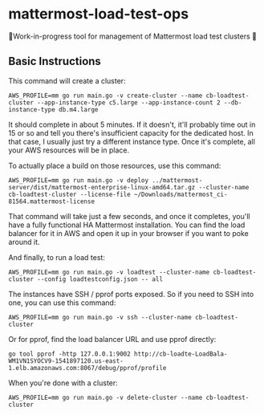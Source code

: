 # mattermost-load-test-ops
🚧Work-in-progress tool for management of Mattermost load test clusters 🚧

## Basic Instructions

This command will create a cluster:

```
AWS_PROFILE=mm go run main.go -v create-cluster --name cb-loadtest-cluster --app-instance-type c5.large --app-instance-count 2 --db-instance-type db.m4.large
```

It should complete in about 5 minutes. If it doesn't, it'll probably time out in 15 or so and tell you there's insufficient capacity for the dedicated host. In that case, I usually just try a different instance type. Once it's complete, all your AWS resources will be in place.

To actually place a build on those resources, use this command:

```
AWS_PROFILE=mm go run main.go -v deploy ../mattermost-server/dist/mattermost-enterprise-linux-amd64.tar.gz --cluster-name cb-loadtest-cluster --license-file ~/Downloads/mattermost_ci-81564.mattermost-license
```

That command will take just a few seconds, and once it completes, you'll have a fully functional HA Mattermost installation. You can find the load balancer for it in AWS and open it up in your browser if you want to poke around it.

And finally, to run a load test:

```
AWS_PROFILE=mm go run main.go -v loadtest --cluster-name cb-loadtest-cluster --config loadtestconfig.json -- all
```

The instances have SSH / pprof ports exposed. So if you need to SSH into one, you can use this command:

```
AWS_PROFILE=mm go run main.go -v ssh --cluster-name cb-loadtest-cluster
```

Or for pprof, find the load balancer URL and use pprof directly:

```
go tool pprof -http 127.0.0.1:9002 http://cb-loadte-LoadBala-WM1VN1SYOCV9-1541897120.us-east-1.elb.amazonaws.com:8067/debug/pprof/profile
```

When you're done with a cluster:

```
AWS_PROFILE=mm go run main.go -v delete-cluster --name cb-loadtest-cluster
```
